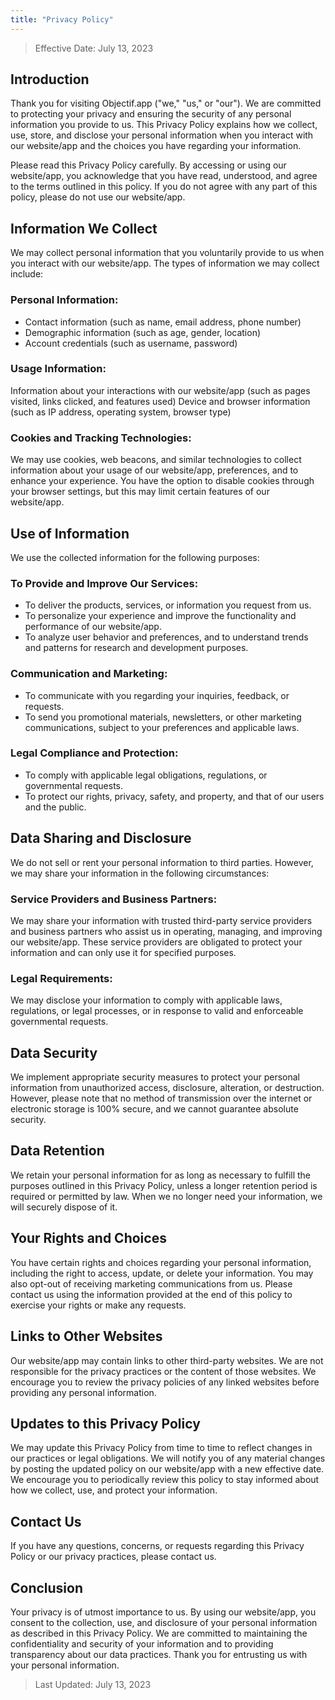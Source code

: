 ```yaml
---
title: "Privacy Policy"
---
```


> Effective Date: July 13, 2023

## Introduction

Thank you for visiting Objectif.app ("we," "us," or "our"). We are committed to protecting your privacy and ensuring the security of any personal information you provide to us. This Privacy Policy explains how we collect, use, store, and disclose your personal information when you interact with our website/app and the choices you have regarding your information.

Please read this Privacy Policy carefully. By accessing or using our website/app, you acknowledge that you have read, understood, and agree to the terms outlined in this policy. If you do not agree with any part of this policy, please do not use our website/app.

## Information We Collect

We may collect personal information that you voluntarily provide to us when you interact with our website/app. The types of information we may collect include:

### Personal Information:

- Contact information (such as name, email address, phone number)
- Demographic information (such as age, gender, location)
- Account credentials (such as username, password)

### Usage Information:

Information about your interactions with our website/app (such as pages visited, links clicked, and features used)
Device and browser information (such as IP address, operating system, browser type)
### Cookies and Tracking Technologies:

We may use cookies, web beacons, and similar technologies to collect information about your usage of our website/app, preferences, and to enhance your experience. You have the option to disable cookies through your browser settings, but this may limit certain features of our website/app.
## Use of Information

We use the collected information for the following purposes:

### To Provide and Improve Our Services:

- To deliver the products, services, or information you request from us.
- To personalize your experience and improve the functionality and performance of our website/app.
- To analyze user behavior and preferences, and to understand trends and patterns for research and development purposes.
### Communication and Marketing:

- To communicate with you regarding your inquiries, feedback, or requests.
- To send you promotional materials, newsletters, or other marketing communications, subject to your preferences and applicable laws.
### Legal Compliance and Protection:

- To comply with applicable legal obligations, regulations, or governmental requests.
- To protect our rights, privacy, safety, and property, and that of our users and the public.
## Data Sharing and Disclosure

We do not sell or rent your personal information to third parties. However, we may share your information in the following circumstances:

### Service Providers and Business Partners:

We may share your information with trusted third-party service providers and business partners who assist us in operating, managing, and improving our website/app. These service providers are obligated to protect your information and can only use it for specified purposes.
### Legal Requirements:

We may disclose your information to comply with applicable laws, regulations, or legal processes, or in response to valid and enforceable governmental requests.
## Data Security

We implement appropriate security measures to protect your personal information from unauthorized access, disclosure, alteration, or destruction. However, please note that no method of transmission over the internet or electronic storage is 100% secure, and we cannot guarantee absolute security.

## Data Retention

We retain your personal information for as long as necessary to fulfill the purposes outlined in this Privacy Policy, unless a longer retention period is required or permitted by law. When we no longer need your information, we will securely dispose of it.

## Your Rights and Choices

You have certain rights and choices regarding your personal information, including the right to access, update, or delete your information. You may also opt-out of receiving marketing communications from us. Please contact us using the information provided at the end of this policy to exercise your rights or make any requests.

## Links to Other Websites

Our website/app may contain links to other third-party websites. We are not responsible for the privacy practices or the content of those websites. We encourage you to review the privacy policies of any linked websites before providing any personal information.

## Updates to this Privacy Policy

We may update this Privacy Policy from time to time to reflect changes in our practices or legal obligations. We will notify you of any material changes by posting the updated policy on our website/app with a new effective date. We encourage you to periodically review this policy to stay informed about how we collect, use, and protect your information.

## Contact Us

If you have any questions, concerns, or requests regarding this Privacy Policy or our privacy practices, please contact us.

## Conclusion

Your privacy is of utmost importance to us. By using our website/app, you consent to the collection, use, and disclosure of your personal information as described in this Privacy Policy. We are committed to maintaining the confidentiality and security of your information and to providing transparency about our data practices. Thank you for entrusting us with your personal information.

> Last Updated: July 13, 2023